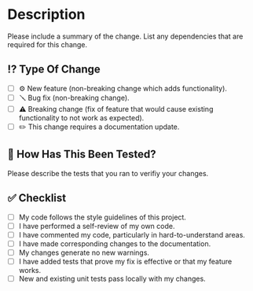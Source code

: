 # Description

Please include a summary of the change. List any dependencies that are required for this change.

## ⁉️ Type Of Change

- [ ] ⚙️ New feature (non-breaking change which adds functionality).
- [ ] 🪛 Bug fix (non-breaking change).
- [ ] ⚠️ Breaking change (fix of feature that would cause existing functionality to not work as expected).
- [ ] ✏️ This change requires a documentation update.

## 🧪 How Has This Been Tested?

Please describe the tests that you ran to verifiy your changes.

## ✅ Checklist

- [ ] My code follows the style guidelines of this project.
- [ ] I have performed a self-review of my own code.
- [ ] I have commented my code, particularly in hard-to-understand areas.
- [ ] I have made corresponding changes to the documentation.
- [ ] My changes generate no new warnings.
- [ ] I have added tests that prove my fix is effective or that my feature works.
- [ ] New and existing unit tests pass locally with my changes.
